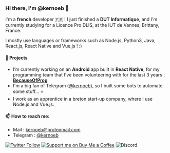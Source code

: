 ### Hi there, I'm @kernoeb 👋

I'm a **french** developer :fr: !
I just finished a **DUT Informatique**, and I'm currently studying for a Licence Pro DLIS, at the IUT de Vannes, Brittany, France.

I mostly use languages or frameworks such as Node.js, Python3, Java, React.js, React Native and Vue.js ! :)

#### 🔭 Projects
- I’m currently working on an **Android** app built in **React Native**, for my programming team that I've been volunteering with for the last 3 years : **[BecauseOfProg](https://github.com/BecauseOfProg)**
- I'm a big fan of Telegram ([@kernoeb](https://t.me/kernoeb)), so I built some bots to automate some stuff... :star:
- I work as an apprentice in a breton start-up company, where I use Node.js and Vue.js.


#### 📫 How to reach me:
- Mail : kernoeb@protonmail.com  
- Telegram : [@kernoeb](https://t.me/kernoeb)

[![Twitter Follow](https://img.shields.io/twitter/follow/KOP_OF_TEA?color=%231DA1F2&label=Follow%20me&logo=Twitter&style=for-the-badge)](https://twitter.com/KOP_OF_TEA) 
[![Support me on Buy Me a Coffee](https://img.shields.io/badge/Support%20me-☕-orange.svg?style=for-the-badge)](https://www.buymeacoffee.com/kernoeb)
![Discord](https://img.shields.io/discord/272454426038370304?color=7289da&label=Discord&logo=discord&style=for-the-badge)
